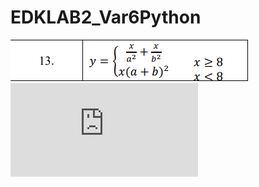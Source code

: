 # EDKLAB2_Var6Python

![Screenshot](main.png)
![Image](https://github.com/harvey133/PYTHON_13VAR_2LAB/blob/main/Разработка%20кроссплатформенных%20приложений%202%20лаба/LABA2_RK13-main/Main.py)
